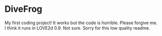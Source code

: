 # DiveFrog
My first coding project! It works but the code is horrible. Please forgive me.
I think it runs in LOVE2d 0.9. Not sure.
Sorry for this low quality readme.
